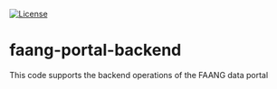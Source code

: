 [![License](https://img.shields.io/badge/License-Apache%202.0-blue.svg)](https://opensource.org/licenses/Apache-2.0)

# faang-portal-backend
This code supports the backend operations of the FAANG data portal
